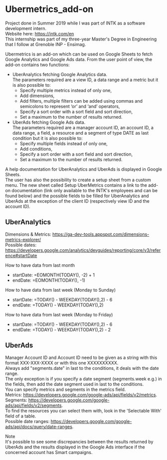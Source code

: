 # Ubermetrics_add-on
Project done in Summer 2019 while I was part of INTK as a software development intern. <br/>
Website here: https://intk.com/en <br/>
This internship was part of my three-year Master's Degree in Engineering that I follow at Grenoble INP - Ensimag.

Ubermetrics is an add-on which can be used on Google Sheets to fetch Google Analytics and Google Ads data.
From the user point of view, the add-on contains two functions:
* UberAnalytics fetching Google Analytics data. <br/>
  The parameters required are a view ID, a data range and a metric but it is also possible to:
    * Specify multiple metrics instead of only one,
    * Add dimensions,
    * Add filters, multiple filters can be added using commas and semicolons to represent ‘or’ and ‘and’ operators,
    * Specify a sort order with a sort field and sort direction,
    * Set a maximum to the number of results returned.
* UberAds fetching Google Ads data. <br/>
  The parameters required are a manager account ID, an account ID, a data range, a field, a resource and a segment of type     DATE as last condition but it is also possible to:
    * Specify multiple fields instead of only one,
    * Add conditions,
    * Specify a sort order with a sort field and sort direction,
    * Set a maximum to the number of results returned.

A help documentation for UberAnalytics and UberAds is displayed in Google Sheets. <br/>
The user has also the possibility to create a setup sheet from a custom menu. The new sheet called Setup UberMetrics contains a link to the add-on documentation (link only available to the INTK's employees and can be found below) and the possible fields to be filled for UberAnalytics and UberAds at the exception of the client ID (respectively view ID and the account ID).


UberAnalytics
-----------------

Dimensions & Metrics: https://ga-dev-tools.appspot.com/dimensions-metrics-explorer/ <br/>
Possible dates: https://developers.google.com/analytics/devguides/reporting/core/v3/reference#startDate

How to have data from last month
* startDate: =EOMONTH(TODAY(), -2) + 1
* endDate: =EOMONTH(TODAY(), -1)

How to have data from last week (Monday to Sunday)
* startDate: =TODAY() - WEEKDAY(TODAY(),2) - 6
* endDate: =TODAY() - WEEKDAY(TODAY(),2)

How to have data from last week (Monday to Friday)
* startDate: =TODAY() - WEEKDAY(TODAY(),2) - 6
* endDate: =TODAY() - WEEKDAY(TODAY(),2) - 2

UberAds
-------------

Manager Account ID and Account ID need to be given as a string with this format XXX-XXX-XXXX or with this one XXXXXXXXXX. <br/>
Always add "segments.date" in last to the conditions, it deals with the date range. <br/>
The only exception is if you specify a date segment (segments.week e.g.) in the fields, 
then add the date segment used in last to the conditions. <br/>
You can specify metrics and segments in the metrics field. <br/>
Metrics: https://developers.google.com/google-ads/api/fields/v2/metrics. <br/>
Segments: https://developers.google.com/google-ads/api/fields/v2/segments. <br/>
To find the resources you can select them with, look in the 'Selectable With' field of a table. <br/>
Possible date ranges: https://developers.google.com/google-ads/api/docs/query/date-ranges.

Note <br/>
It's possible to see some discrepancies between the results returned by UberAds and the results displayed in the Google Ads
interface if the concerned account has Smart campaigns.
